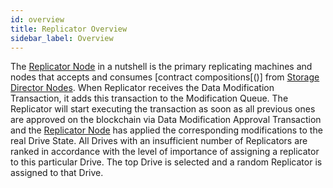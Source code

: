 ```yaml
---
id: overview
title: Replicator Overview
sidebar_label: Overview
---
```


The [Replicator Node](overview.md) in a nutshell is the primary replicating machines and nodes that accepts and consumes [contract compositions[()] from [Storage Director Nodes](../drive/overview.md). When Replicator receives the Data Modification Transaction, it adds this transaction to the Modification Queue. The Replicator will start executing the transaction as soon as all previous ones are approved on the blockchain via Data Modification Approval Transaction and the [Replicator Node](overview.md) has applied the corresponding modifications to the real Drive State. All Drives with an insufficient number of Replicators are ranked in accordance with the level of importance of assigning a replicator to this particular Drive. The top Drive is selected and a random Replicator is assigned to that Drive.